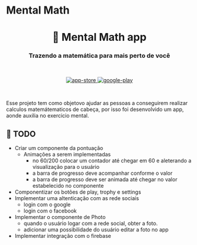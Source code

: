 # Mental Math

<h1 align="center">🌱 Mental Math app</h1>
<h3 align="center">Trazendo a matemática para mais perto de você</h3>

<br />

<p align="center">
  <a href="#">
    <img alt="app-store" src="https://github.com/NotMyFaultEarth/nmf-app/blob/master/app-store.png" />
  </a>
  <a href="#">
    <img alt="google-play" src="https://github.com/NotMyFaultEarth/nmf-app/blob/master/play-store.png" />
  </a>
</p>

<br />

Esse projeto tem como objetovo ajudar as pessoas a conseguirem realizar calculos matemátematicos de cabeça, por isso foi desenvolvido um app, aonde auxilia no exercicio mental.

## :hammer: TODO

- Criar um componente da pontuação
    - Animações a serem implementadas 
        - no 60/200 colocar um contador até chegar em 60 e aleterando a visualização para o usuário
        - a barra de progresso deve acompanhar conforme o valor
        - a barra de progresso deve ser animada até chegar no valor estabelecido no componente
- Componentizar os botões de play, trophy e settings
- Implementar uma altenticação com as rede sociais
    - login com o google
    - login com o facebook
- Implementar o componente de Photo
    - quando o usuário logar com a rede social, obter a foto.
    - adicionar uma possibilidade do usuário editar a foto no app
- Implementar integração com o firebase
